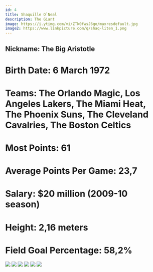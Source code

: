 ```yaml
---
id: 4
title: Shaquille O`Neal
description: The Giant
image: https://i.ytimg.com/vi/ZTk0fwsJ6qo/maxresdefault.jpg
image2: https://www.linkpicture.com/q/shaq-liten_1.png
---
```


## Nickname: <span class="pinfo">The Big Aristotle</span>
# Birth Date: <span class="pinfo">6 March 1972</span>
# Teams: <span class="pinfo">The Orlando Magic, Los Angeles Lakers, The Miami Heat, The Phoenix Suns, The Cleveland Cavalries, The Boston Celtics </span>
# Most Points: <span class="pinfo">61</span>
# Average Points Per Game: <span class="pinfo">23,7</span>
# Salary: <span class="pinfo">$20 million (2009-10 season)</span>
# Height: <span class="pinfo">2,16 meters</span>
# Field Goal Percentage: <span class="pinfo">58,2%</span>

<div class="flex flex-wrap justify-start">
<img src="https://az2.hatstoremedia.com/hatstore/images/image-orlando-magic-kepsar-2017-02-21-125612006/555/555/0/orlando-magic-kepsar.png" class="TImage"/>
<img src="https://www.nba.com/.element/img/1.0/teamsites/logos/teamlogos_500x500/lal.png" class="TImage"/>
<img src="https://upload.wikimedia.org/wikipedia/en/thumb/f/fb/Miami_Heat_logo.svg/1200px-Miami_Heat_logo.svg.png" class="TImage p-4"/>
<img src="https://upload.wikimedia.org/wikipedia/en/thumb/d/dc/Phoenix_Suns_logo.svg/1200px-Phoenix_Suns_logo.svg.png" class="TImage p-4"/>
<img src="https://www.linkpicture.com/q/cavs-liten_1.png" class="TImage p-4"/>
<img src="https://upload.wikimedia.org/wikipedia/en/thumb/8/8f/Boston_Celtics.svg/800px-Boston_Celtics.svg.png" class="TImage p-4"/>

</div>